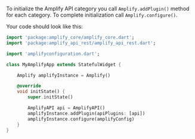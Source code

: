 To initialize the Amplify API category you call `Amplify.addPlugin()` method for each category. To complete initialization call `Amplify.configure()`.

Your code should look like this:

```dart
import 'package:amplify_core/amplify_core.dart';
import 'package:amplify_api_rest/amplify_api_rest.dart';

import 'amplifyconfiguration.dart';

class MyAmplifyApp extends StatefulWidget {

    Amplify amplifyInstance = Amplify()

    @override
    void initState() {
        super.initState()

        AmplifyAPI api = AmplifyAPI()
        amplifyInstance.addPlugin(apiPlugins: [api])
        amplifyInstance.configure(amplifyConfig)
    }
}
```